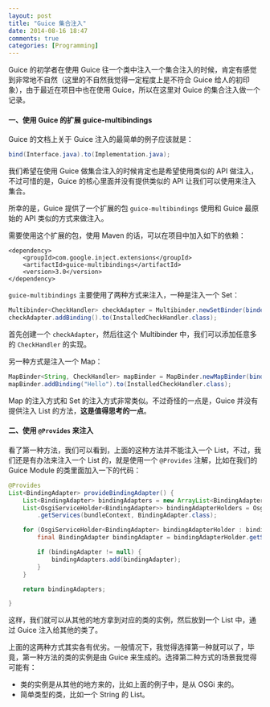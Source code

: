 ```yaml
---
layout: post
title: "Guice 集合注入"
date: 2014-08-16 18:47
comments: true
categories: [Programming]
---
```


Guice 的初学者在使用 Guice 往一个类中注入一个集合注入的时候，肯定有感觉到非常地不自然（这里的不自然我觉得一定程度上是不符合 Guice 给人的初印象），由于最近在项目中也在使用 Guice，所以在这里对 Guice 的集合注入做一个记录。

#### 一、使用 Guice 的扩展 guice-multibindings

Guice 的文档上关于 Guice 注入的最简单的例子应该就是：

```java
bind(Interface.java).to(Implementation.java);
```

我们希望在使用 Guice 做集合注入的时候肯定也是希望使用类似的 API 做注入，不过可惜的是，Guice 的核心里面并没有提供类似的 API 让我们可以使用来注入集合。

所幸的是，Guice 提供了一个扩展的包 `guice-multibindings` 使用和 Guice 最原始的 API 类似的方式来做注入。

需要使用这个扩展的包，使用 Maven 的话，可以在项目中加入如下的依赖：

```
<dependency>
    <groupId>com.google.inject.extensions</groupId>
    <artifactId>guice-multibindings</artifactId>
    <version>3.0</version>
</dependency>
```

`guice-multibindings` 主要使用了两种方式来注入，一种是注入一个 Set：

```java
Multibinder<CheckHandler> checkAdapter = Multibinder.newSetBinder(binder(), CheckHandler.class);
checkAdapter.addBinding().to(InstalledCheckHandler.class);
```

首先创建一个 `checkAdapter`，然后往这个 Multibinder 中，我们可以添加任意多的 `CheckHandler` 的实现。

另一种方式是注入一个 Map：

```java
MapBinder<String, CheckHandler> mapBinder = MapBinder.newMapBinder(binder(), String.class, CheckHandler.class);
mapBinder.addBinding("Hello").to(InstalledCheckHandler.class);
```

Map 的注入方式和 Set 的注入方式非常类似。不过奇怪的一点是，Guice 并没有提供注入 List 的方法，**这是值得思考的一点**。

#### 二、使用 `@Provides` 来注入

看了第一种方法，我们可以看到，上面的这种方法并不能注入一个 List，不过，我们还是有办法来注入一个 List 的，就是使用一个 `@Provides` 注解，比如在我们的 Guice Module 的类里面加入一下的代码：

```java
@Provides
List<BindingAdapter> provideBindingAdapter() {
    List<BindingAdapter> bindingAdapters = new ArrayList<BindingAdapter>();
    List<OsgiServiceHolder<BindingAdapter>> bindingAdapterHolders = OsgiFrameworkUtils
        .getServices(bundleContext, BindingAdapter.class);

    for (OsgiServiceHolder<BindingAdapter> bindingAdapterHolder : bindingAdapterHolders) {
        final BindingAdapter bindingAdapter = bindingAdapterHolder.getService();

        if (bindingAdapter != null) {
            bindingAdapters.add(bindingAdapter);
        }
    }

    return bindingAdapters;

}
```

这样，我们就可以从其他的地方拿到对应的类的实例，然后放到一个 List 中，通过 Guice 注入给其他的类了。

上面的这两种方式其实各有优劣。一般情况下，我觉得选择第一种就可以了，毕竟，第一种方法的类的实例是由 Guice 来生成的。选择第二种方式的场景我觉得可能有：

* 类的实例是从其他的地方来的，比如上面的例子中，是从 OSGi 来的。
* 简单类型的类，比如一个 String 的 List。